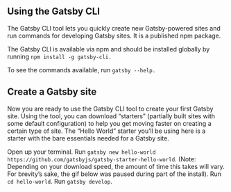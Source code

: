 ## Using the Gatsby CLI

The Gatsby CLI tool lets you quickly create new Gatsby-powered sites and run commands for developing Gatsby sites. It is a published npm package.

The Gatsby CLI is available via npm and should be installed globally by running `npm install -g gatsby-cli.`

To see the commands available, run `gatsby --help.`

## Create a Gatsby site

Now you are ready to use the Gatsby CLI tool to create your first Gatsby site. Using the tool, you can download “starters” (partially built sites with some default configuration) to help you get moving faster on creating a certain type of site. The “Hello World” starter you’ll be using here is a starter with the bare essentials needed for a Gatsby site.

Open up your terminal.
Run `gatsby new hello-world https://github.com/gatsbyjs/gatsby-starter-hello-world`. (Note: Depending on your download speed, the amount of time this takes will vary. For brevity’s sake, the gif below was paused during part of the install).
Run `cd hello-world`.
Run `gatsby develop`.
